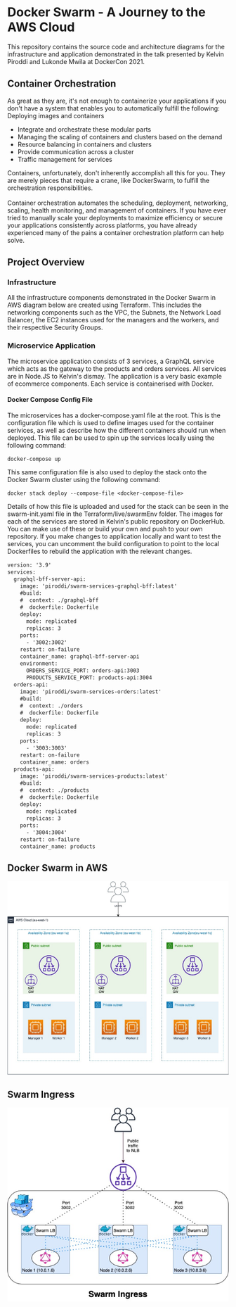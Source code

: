 # Docker Swarm - A Journey to the AWS Cloud 
This repository contains the source code and architecture diagrams for the infrastructure and application demonstrated in the talk presented by Kelvin Piroddi and Lukonde Mwila at DockerCon 2021.

## Container Orchestration
As great as they are, it's not enough to containerize your applications if you don't have a system that enables you to automatically fulfill the following:
Deploying images and containers
- Integrate and orchestrate these modular parts
- Managing the scaling of containers and clusters based on the demand
- Resource balancing in containers and clusters
- Provide communication across a cluster
- Traffic management for services

Containers, unfortunately, don't inherently accomplish all this for you. They are merely pieces that require a crane, like DockerSwarm, to fulfill the orchestration responsibilities.<br /><br />
Container orchestration automates the scheduling, deployment, networking, scaling, health monitoring, and management of containers. If you have ever tried to manually scale your deployments to maximize efficiency or secure your applications consistently across platforms, you have already experienced many of the pains a container orchestration platform can help solve. 

## Project Overview
### Infrastructure
All the infrastructure components demonstrated in the Docker Swarm in AWS diagram below are created using Terraform. This includes the networking components such as the VPC, the Subnets, the Network Load Balancer, the EC2 instances used for the managers and the workers, and their respective Security Groups. 

### Microservice Application
The microservice application consists of 3 services, a GraphQL service which acts as the gateway to the products and orders services. All services are in Node.JS to Kelvin's dismay. The application is a very basic example of ecommerce components. Each service is containerised with Docker. 

#### Docker Compose Config File
The microservices has a docker-compose.yaml file at the root. This is the configuration file which is used to define images used for the container serivices, as well as describe how the different containers should run when deployed. This file can be used to spin up the services locally using the following command: 
```
docker-compose up
```
This same configuration file is also used to deploy the stack onto the Docker Swarm cluster using the following command: 
```
docker stack deploy --compose-file <docker-compose-file>
```
Details of how this file is uploaded and used for the stack can be seen in the swarm-init.yaml file in the Terraform/live/swarmEnv folder. The images for each of the services are stored in Kelvin's public repository on DockerHub. You can make use of these or build your own and push to your own repository. If you make changes to application locally and want to test the services, you can uncomment the build configuration to point to the local Dockerfiles to rebuild the application with the relevant changes.

```
version: '3.9'
services:
  graphql-bff-server-api:
    image: 'piroddi/swarm-services-graphql-bff:latest'
    #build:
    #  context: ./graphql-bff
    #  dockerfile: Dockerfile
    deploy:
      mode: replicated
      replicas: 3
    ports:
      - '3002:3002'
    restart: on-failure
    container_name: graphql-bff-server-api
    environment:
      ORDERS_SERVICE_PORT: orders-api:3003
      PRODUCTS_SERVICE_PORT: products-api:3004
  orders-api:
    image: 'piroddi/swarm-services-orders:latest'
    #build:
    #  context: ./orders
    #  dockerfile: Dockerfile
    deploy:
      mode: replicated
      replicas: 3
    ports:
      - '3003:3003'
    restart: on-failure
    container_name: orders
  products-api:
    image: 'piroddi/swarm-services-products:latest'
    #build:
    #  context: ./products
    #  dockerfile: Dockerfile
    deploy:
      mode: replicated
      replicas: 3
    ports:
      - '3004:3004'
    restart: on-failure
    container_name: products
```

## Docker Swarm in AWS
![Alt text](./Docker-Swarm-AWS.jpg?raw=true "Docker Swarm in AWS Diagram")

## Swarm Ingress
![Alt text](./Swarm-ingress.jpg?raw=true "Swarm Ingress Diagram")
